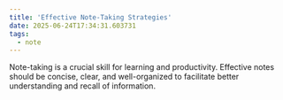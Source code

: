 ```yaml
---
title: 'Effective Note-Taking Strategies'
date: 2025-06-24T17:34:31.603731
tags:
  - note
---
```


Note-taking is a crucial skill for learning and productivity. Effective notes should be concise, clear, and well-organized to facilitate better understanding and recall of information.
